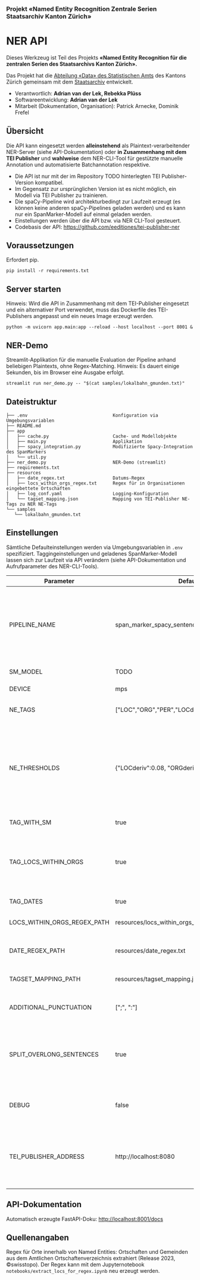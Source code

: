 ### Projekt «Named Entity Recognition Zentrale Serien Staatsarchiv Kanton Zürich»

# NER API

Dieses Werkzeug ist Teil des Projekts **«Named Entity Recognition für die zentralen Serien des Staatsarchivs Kanton Zürich».**

Das Projekt hat die [Abteilung «Data» des Statistischen Amts](https://www.zh.ch/de/direktion-der-justiz-und-des-innern/statistisches-amt/data.html) des Kantons Zürich gemeinsam mit dem [Staatsarchiv](https://www.zh.ch/de/direktion-der-justiz-und-des-innern/staatsarchiv.html) entwickelt.
-   Verantwortlich: **Adrian van der Lek, Rebekka Plüss**
-   Softwareentwicklung: **Adrian van der Lek**
-   Mitarbeit (Dokumentation, Organisation): Patrick Arnecke, Dominik Frefel

## Übersicht

Die API kann eingesetzt werden **alleinstehend** als Plaintext-verarbeitender NER-Server (siehe API-Dokumentation) oder **in Zusammenhang mit dem TEI Publisher** und **wahlweise** dem NER-CLI-Tool für gestützte manuelle Annotation und automatisierte Batchannotation respektive.

-   Die API ist nur mit der im Repository TODO hinterlegten TEI Publisher-Version kompatibel.
-   Im Gegensatz zur ursprünglichen Version ist es nicht möglich, ein Modell via TEI Publisher zu trainieren.
-   Die spaCy-Pipeline wird architekturbedingt zur Laufzeit erzeugt (es können keine anderen spaCy-Pipelines geladen werden) und es kann nur ein SpanMarker-Modell auf einmal geladen werden.
-   Einstellungen werden über die API bzw. via NER CLI-Tool gesteuert.
-   Codebasis der API: <https://github.com/eeditiones/tei-publisher-ner>

## Voraussetzungen

Erfordert pip.

```         
pip install -r requirements.txt
```

## Server starten

Hinweis: Wird die API in Zusammenhang mit dem TEI-Publisher eingesetzt und ein alternativer Port verwendet, muss das Dockerfile des TEI-Publishers angepasst und ein neues Image erzeugt werden.

```         
python -m uvicorn app.main:app --reload --host localhost --port 8001 &
```

## NER-Demo

Streamlit-Applikation für die manuelle Evaluation der Pipeline anhand beliebigen Plaintexts, ohne Regex-Matching. Hinweis: Es dauert einige Sekunden, bis im Browser eine Ausgabe erfolgt.

```         
streamlit run ner_demo.py -- "$(cat samples/lokalbahn_gmunden.txt)"
```

## Dateistruktur

```         
├── .env                                Konfiguration via Umgebungsvariablen
├── README.md
├── app
│   ├── cache.py                        Cache- und Modellobjekte
│   ├── main.py                         Applikation
│   ├── spacy_integration.py            Modifizierte Spacy-Integration des SpanMarkers
│   └── util.py
├── ner_demo.py                         NER-Demo (streamlit)
├── requirements.txt
├── resources
│   ├── date_regex.txt                  Datums-Regex
│   ├── locs_within_orgs_regex.txt      Regex für in Organisationen eingebettete Ortschaften
│   ├── log_conf.yaml                   Logging-Konfiguration
│   └── tagset_mapping.json             Mapping von TEI-Publisher NE-Tags zu NER NE-Tags
└── samples
   └── lokalbahn_gmunden.txt
```

## Einstellungen

Sämtliche Defaulteinstellungen werden via Umgebungsvariablen in `.env` spezifiziert. Taggingeinstellungen und geladenes SpanMarker-Modell lassen sich zur Laufzeit via API verändern (siehe API-Dokumentation und Aufrufparameter des NER-CLI-Tools).

| **Parameter**               | **Defaultwert**                                        | **Beschreibung**                                                                                                                                                                                                                                       |
|-------------------------------|--------------------|---------------------|
| PIPELINE_NAME               | span_marker_spacy_sentencizer                          | Name der Pipeline, wie er im TEI Publisher angezeigt und auf der CLI geloggt wird. (Anm.: Im TEI Publisher ist stets von "Modell" die Rede, es handelt sich jedoch um die spaCy-Pipeline, in die das Modell eingebettet wird).                         |
| SM_MODEL                    | TODO                                                   | Pfad zum SpanMarker-Modell.                                                                                                                                                                                                                            |
| DEVICE                      | mps                                                    | Inferenz-Device. Apple Mx GPU: "mps".                                                                                                                                                                                                                  |
| NE_TAGS                     | \["LOC","ORG","PER","LOCderiv","ORGderiv","PERderiv"\] | Liste der zu berücksichtigenden NE tags.                                                                                                                                                                                                               |
| NE_THRESHOLDS               | {"LOCderiv":0.08, "ORGderiv":0.9, "PERderiv":0.87}     | Nachgeschalteter Schwellenwert pro NE-Tag. Die Standardwerte wurden grob anhand der Precision-Recall-Kurven einer 5-CV in Hinblick auf eine Precision von 0.8 geschätzt. Wenn leer oder fehlend, greift nur der interne Schwellenwert des SpanMarkers. |
| TAG_WITH_SM                 | true                                                   | Text mit SpanMarker auszeichnen.                                                                                                                                                                                                                       |
| TAG_LOCS_WITHIN_ORGS        | true                                                   | In Organisationen eingebettete Orte per RegEx auszeichnen. Setzt TAG_WITH_SM nicht voraus, da die SpanMarker-Auszeichnung intern immer ausgeführt wird.                                                                                                |
| TAG_DATES                   | true                                                   | Datumsausdrücke per RegEx auszeichnen.                                                                                                                                                                                                                 |
| LOCS_WITHIN_ORGS_REGEX_PATH | resources/locs_within_orgs_regex.txt                   | Pfad zum RegEx für in Organisationen eingeschachtelte Orte.                                                                                                                                                                                            |
| DATE_REGEX_PATH             | resources/date_regex.txt                               | Pfad zum RegEx für Datumsausdrücke. Kann mit Zeilenumbrüchen formatiert werden.                                                                                                                                                                        |
| TAGSET_MAPPING_PATH         | resources/tagset_mapping.json                          | Pfad zum Mapping von TEI-Publisher NE-Tags zu NER NE-Tags.                                                                                                                                                                                             |
| ADDITIONAL_PUNCTUATION      | \[";", ":"\]                                           | Liste zusätzlicher Interpunktionszeichen, die als Satzgrenzen behandelt werden.                                                                                                                                                                        |
| SPLIT_OVERLONG_SENTENCES    | true                                                   | Sätze, welche die Tokenlimite des SpanMarkers überschreiten, aufteilen. Hinweis: Die Aufteilung erfolgt nach der Trennung an zusätzlichen Interpunktionszeichen.                                                                                       |
| DEBUG                       | false                                                  | Debuginformationen zu spaCy-Pipeline, Einstellungen und Speicherauslastung des Modells ausgeben.                                                                                                                                                       |
| TEI_PUBLISHER_ADDRESS       | http://localhost:8080                                  | Addresse des TEI-Publishers. Wird für URL-Kürzung benötigt (`<TEI publisher URL>/exist/apps/tei-publisher/annotate/*.xml -> <NER API URL>/d/*.xml`), die vom CLI-Tool verwendet wird.                                                                  |

## API-Dokumentation

Automatisch erzeugte FastAPI-Doku: <http://localhost:8001/docs>

## Quellenangaben

Regex für Orte innerhalb von Named Entities: Ortschaften und Gemeinden aus dem Amtlichen Ortschaftenverzeichnis extrahiert (Release 2023, ©swisstopo). Der Regex kann mit dem Jupyternotebook `notebooks/extract_locs_for_regex.ipynb` neu erzeugt werden.
